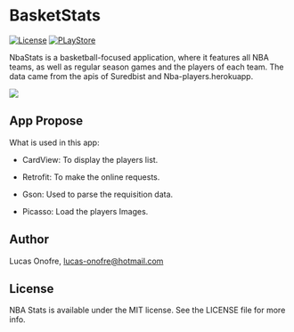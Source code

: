 BasketStats
===========

[![License](https://img.shields.io/badge/License-MIT-green.svg)](https://github.com/LucasOnofre/NbaStats/blob/master/LICENSE)
[![PLayStore](https://img.shields.io/badge/PlayStore-1.1-blue.svg)](https://play.google.com/store/apps/details?id=com.onoffice.lucas.nbastats)

NbaStats is a basketball-focused application, where it features all NBA teams, as well as regular season games and
the players of each team. The data came from the apis of Suredbist and Nba-players.herokuapp.
 
![](https://media.giphy.com/media/8JTDhb8CMWXClzWGpL/giphy.gif)

## App Propose

What is used in this app: 

- CardView: To display the players list.

- Retrofit: To make the online requests.

- Gson: Used to parse the requisition data.

- Picasso: Load the players Images.


## Author

Lucas Onofre, lucas-onofre@hotmail.com

## License

NBA Stats is available under the MIT license. See the LICENSE file for more info.
